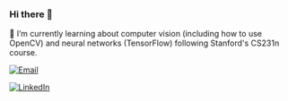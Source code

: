 ### Hi there 👋
🌱 I’m currently learning about computer vision (including how to use OpenCV) and neural networks (TensorFlow) following Stanford's CS231n course.

[![Email](https://img.shields.io/badge/-abiola.olaniyan@mail.mcgill.ca-red?style=plastic&logo=Mail.ru&logoColor=white&link=mailto:abiola.olaniyan@mail.mcgill.ca)](mailto:abiola.olaniyan@mail.mcgill.ca)

[![LinkedIn](https://img.shields.io/badge/-AbiolaOlaniyan-blue?style=plastic&logo=Linkedin&logoColor=white&link=https://www.linkedin.com/in/abiola-olaniyan-9256a2217/)](https://www.linkedin.com/in/abiola-olaniyan-9256a2217/)

<!--
**olaabi/olaabi** is a ✨ _special_ ✨ repository because its `README.md` (this file) appears on your GitHub profile.

Here are some ideas to get you started:

- 🔭 I’m currently working on ...
- 🌱 I’m currently learning ...
- 👯 I’m looking to collaborate on ...
- 🤔 I’m looking for help with ...
- 💬 Ask me about ...
- 📫 How to reach me: ...
- 😄 Pronouns: ...
- ⚡ Fun fact: ...
-->
